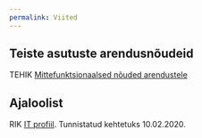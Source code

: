```yaml
---
permalink: Viited
---
```


## Teiste asutuste arendusnõudeid

TEHIK [Mittefunktsionaalsed nõuded arendustele](https://www.tehik.ee/sites/default/files/2021-05/Mittefunktsionaalsed%20n%C3%B5uded.pdf) 

## Ajaloolist

RIK [IT profiil](https://www.rik.ee/et/asutusest/it-profiil). Tunnistatud kehtetuks 10.02.2020.



